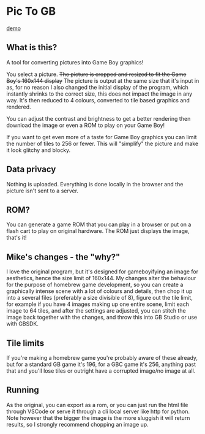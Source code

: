 # Pic To GB

[demo](https://wdeltamyk.github.io/image_to_gb/)

## What is this?

A tool for converting pictures into Game Boy graphics!

You select a picture. ~~The picture is cropped and resized to fit the Game Boy's 160x144 display~~ The picture is output at the same size that it's input in as, for no reason I also changed the initial display of the program, which instantly shrinks to the correct size, this does not impact the image in any way. It's then reduced to 4 colours, converted to tile based graphics and rendered.

You can adjust the contrast and brightness to get a better rendering then download the image or even a ROM to play on your Game Boy!

If you want to get even more of a taste for Game Boy graphics you can limit the number of tiles to 256 or fewer. This will "simplify" the picture and make it look glitchy and blocky.

## Data privacy

Nothing is uploaded. Everything is done locally in the browser and the picture isn't sent to a server.

## ROM?

You can generate a game ROM that you can play in a browser or put on a flash cart to play on original hardware. The ROM just displays the image, that's it!

## Mike's changes - the "why?"

I love the original program, but it's designed for gameboyifying an image for aesthetics, hence the size limit of 160x144. My changes alter the behaviour for the purpose of homebrew game development, so you can create a graphically intense scene with a lot of colours and details, then chop it up into a several files (preferably a size divisible of 8), figure out the tile limit, for example if you have 4 images making up one entire scene, limit each image to 64 tiles, and after the settings are adjusted, you can stitch the image back together with the changes, and throw this into GB Studio or use with GBSDK.

## Tile limits

If you're making a homebrew game you're probably aware of these already, but for a standard GB game it's 196, for a GBC game it's 256, anything past that and you'll lose tiles or outright have a corrupted image/no image at all.

## Running

As the original, you can export as a rom, or you can just run the html file through VSCode or serve it through a cli local server like http for python.
Note however that the bigger the image is the more sluggish it will return results, so I strongly recommend chopping an image up.
